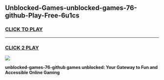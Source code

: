
## Unblocked-Games-unblocked-games-76-github-Play-Free-6u1cs
<h3>
<a href="https://premium76.site?title=unblocked-games-76-github&ref=17A">CLICK TO PLAY</a></h3>
<hr>

<h3>
<a href="https://premium76.site?title=unblocked-games-76-github&ref=17A">CLICK 2 PLAY</a>
  
</h3>

<a href="https://premium76.site?title=unblocked-games-76-github&ref=17A"><img src="https://clearcache.store/games.png"></a>


**unblocked-games-76-github games unblocked: Your Gateway to Fun and Accessible Online Gaming**
